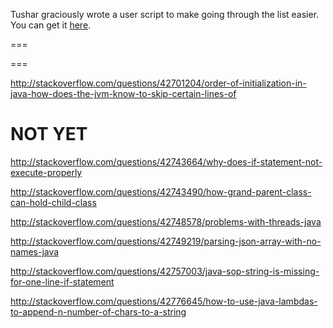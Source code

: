 Tushar graciously wrote a user script to make going through the list easier. You can get it [here](https://github.com/tusharjadhav219/Userscript-for-delete-candidates).

===

===

http://stackoverflow.com/questions/42701204/order-of-initialization-in-java-how-does-the-jvm-know-to-skip-certain-lines-of


NOT YET
=====

http://stackoverflow.com/questions/42743664/why-does-if-statement-not-execute-properly

http://stackoverflow.com/questions/42743490/how-grand-parent-class-can-hold-child-class

http://stackoverflow.com/questions/42748578/problems-with-threads-java

http://stackoverflow.com/questions/42749219/parsing-json-array-with-no-names-java

http://stackoverflow.com/questions/42757003/java-sop-string-is-missing-for-one-line-if-statement

http://stackoverflow.com/questions/42776645/how-to-use-java-lambdas-to-append-n-number-of-chars-to-a-string
